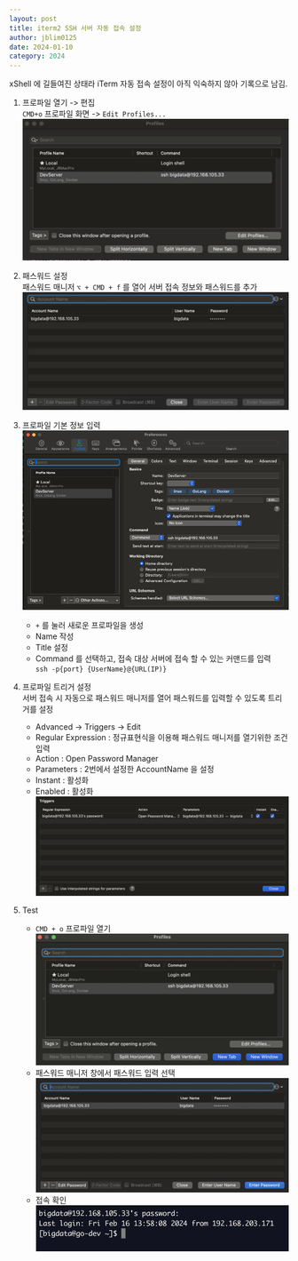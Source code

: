 ```yaml
---
layout: post
title: iterm2 SSH 서버 자동 접속 설정
author: jblim0125
date: 2024-01-10
category: 2024
---
```


xShell 에 길들여진 상태라 iTerm 자동 접속 설정이 아직 익숙하지 않아 기록으로 남김.  

1. 프로파일 열기 -> 편집  
   `CMD+o` 프로파일 화면 -> `Edit Profiles...`   
   ![프로파일](/assets/images/iterm-auto-login/2024-02-16-14-06-05.png)  

2. 패스워드 설정  
   패스워드 매니저 `⌥ + CMD + f` 를 열어 서버 접속 정보와 패스워드를 추가  
   ![패스워드매니저](/assets/images/iterm-auto-login/2024-02-16-14-13-49.png)
   
3. 프로파일 기본 정보 입력  
   ![프로파일설정](/assets/images/iterm-auto-login/2024-02-16-14-07-31.png)
   - `+` 를 눌러 새로운 프로파일을 생성   
   - Name 작성   
   - Title 설정  
   - Command 를 선택하고, 접속 대상 서버에 접속 할 수 있는 커맨드를 입력  
     `ssh -p{port} {UserName}@{URL(IP)}` 
4. 프로파일 트리거 설정   
   서버 접속 시 자동으로 패스워드 매니저를 열어 패스워드를 입력할 수 있도록 트리거를 설정  
   - Advanced -> Triggers -> Edit
   - Regular Expression : 정규표현식을 이용해 패스워드 매니저를 열기위한 조건 입력  
   - Action : Open Password Manager
   - Parameters : 2번에서 설정한 AccountName 을 설정  
   - Instant : 활성화  
   - Enabled : 활성화  
   ![](/assets/images/iterm-auto-login/2024-02-16-14-18-53.png)

5. Test
   - `CMD + o` 프로파일 열기  
   ![](/assets/images/iterm-auto-login/2024-02-16-14-22-40.png)
   - 패스워드 매니저 창에서 패스워드 입력 선택  
   ![](/assets/images/iterm-auto-login/2024-02-16-14-23-37.png)
   - 접속 확인  
   ![](/assets/images/iterm-auto-login/2024-02-16-14-24-24.png)

